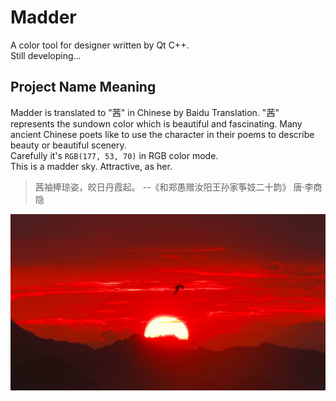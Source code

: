 # Madder
A color tool for designer written by Qt C++.<br>
Still developing...

## Project Name Meaning
Madder is translated to "茜" in Chinese by Baidu Translation. "茜" represents the sundown color which is beautiful and fascinating. Many ancient Chinese poets like to use the character in their poems to describe beauty or beautiful scenery.<br>
Carefully it's `RGB(177, 53, 70)` in RGB color mode.<br>
This is a madder sky. Attractive, as her.<br>
> 茜袖捧琼姿，皎日丹霞起。 --《和郑愚赠汝阳王孙家筝妓二十韵》 唐·李商隐

![madder.jpg](https://github.com/Crawler995/Madder/blob/master/madder.jpg)
